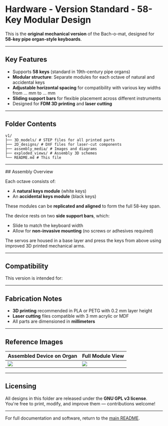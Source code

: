# Hardware - Version Standard - 58-Key Modular Design

This is the **original mechanical version** of the Bach-o-mat, designed for **58-key pipe organ-style keyboards**.

---

## Key Features

- Supports **58 keys** (standard in 19th-century pipe organs)
- **Modular structure**: Separate modules for each octave of natural and accidental keys
- **Adjustable horizontal spacing** for compatibility with various key widths from ... mm to ... mm
- **Sliding support bars** for flexible placement across different instruments
- Designed for **FDM 3D printing** and **laser cutting**

---

## Folder Contents

```
v1/
├── 3D_models/ # STEP files for all printed parts
├── 2D_designs/ # DXF files for laser-cut components
├── assembly_media/ # Images and diagrams
├── exploded_views/ # Assembly 3D schemes
└── README.md # This file
```

---

##️ Assembly Overview

Each octave consists of:
- A **natural keys module** (white keys)
- An **accidental keys module** (black keys)

These modules can be **replicated and aligned** to form the full 58-key span.

The device rests on two **side support bars**, which:
- Slide to match the keyboard width
- Allow for **non-invasive mounting** (no screws or adhesives required)

The servos are housed in a base layer and press the keys from above using improved 3D printed mechanical arms.

---

## Compatibility

This version is intended for:


---

## Fabrication Notes

- **3D printing** recommended in PLA or PETG with 0.2 mm layer height
- **Laser cutting** files compatible with 3 mm acrylic or MDF
- All parts are dimensioned in **millimeters**

---

## Reference Images

| Assembled Device on Organ | Full Module View |
|---------------------------|------------------|
| ![](media/device_on_piano_2.png) | ![](media/complete_device_2.png) |

---

## Licensing

All designs in this folder are released under the **GNU GPL v3 license**.  
You're free to print, modify, and improve them — contributions welcome!

---

For full documentation and software, return to the [main README](../../README.md).